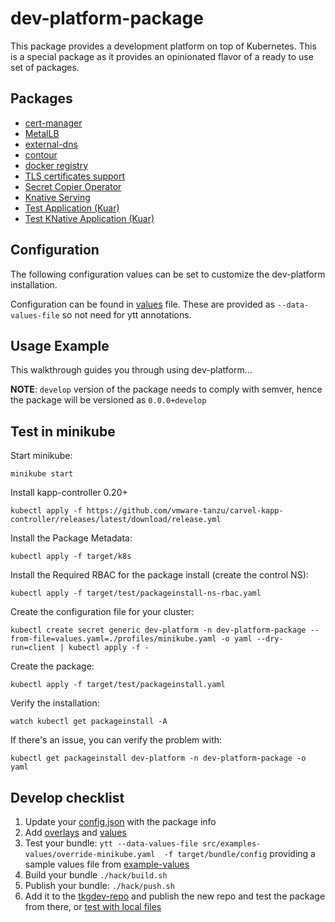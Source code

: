 # dev-platform-package

This package provides a development platform on top of Kubernetes. This is a special package as it provides an opinionated flavor of a ready to use set of packages.

## Packages

* [cert-manager](https://github.com/failk8s-packages/cert-manager-package)
* [MetalLB](https://github.com/failk8s-packages/metallb-package)
* [external-dns](https://github.com/failk8s-packages/external-dns-package)
* [contour](https://github.com/failk8s-packages/contour-package)
* [docker registry](https://github.com/failk8s-packages/registry-package)
* [TLS certificates support](https://github.com/failk8s-packages/certs-package)
* [Secret Copier Operator](https://github.com/failk8s-packages/secretcopier-operator-package)
* [Knative Serving](https://github.com/failk8s-packages/knative-serving-package)
* [Test Application (Kuar)](https://github.com/failk8s-packages/testapp-package)
* [Test KNative Application (Kuar)](https://github.com/failk8s-packages/testknativeapp-package)

## Configuration

The following configuration values can be set to customize the dev-platform installation.

Configuration can be found in [values](./src/bundle/config/values.yaml) file. These are provided as `--data-values-file` so not need for ytt annotations.

## Usage Example

This walkthrough guides you through using dev-platform...

__NOTE__: `develop` version of the package needs to comply with semver, hence the package will be versioned as `0.0.0+develop`

## Test in minikube

Start minikube:
```
minikube start
```

Install kapp-controller 0.20+
```
kubectl apply -f https://github.com/vmware-tanzu/carvel-kapp-controller/releases/latest/download/release.yml
```

Install the Package Metadata:
```
kubectl apply -f target/k8s
```

Install the Required RBAC for the package install (create the control NS):
```
kubectl apply -f target/test/packageinstall-ns-rbac.yaml
```

Create the configuration file for your cluster:
```
kubectl create secret generic dev-platform -n dev-platform-package --from-file=values.yaml=./profiles/minikube.yaml -o yaml --dry-run=client | kubectl apply -f -
```

Create the package:
```
kubectl apply -f target/test/packageinstall.yaml
```

Verify the installation:
```
watch kubectl get packageinstall -A
```

If there's an issue, you can verify the problem with:

```
kubectl get packageinstall dev-platform -n dev-platform-package -o yaml
```

## Develop checklist

1. Update your [config.json](./config.json) with the package info
2. Add [overlays](./src/bundle/config/overlays/) and [values](./src/bundle/config/values.yaml)
3. Test your bundle: `ytt --data-values-file src/examples-values/override-minikube.yaml  -f target/bundle/config` providing a sample values file from [example-values](./src/examples-values/)
4. Build your bundle `./hack/build.sh`
5. Publish your bundle: `./hack/push.sh`
6. Add it to the [tkgdev-repo](https://github.com/failk8s-packages/tkgdev-repo) and publish the new repo and test the package from there, or [test with local files](./target/test)
